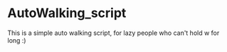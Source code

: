 # AutoWalking_script
This is a simple auto walking script, for lazy people who can't hold w for long :)



